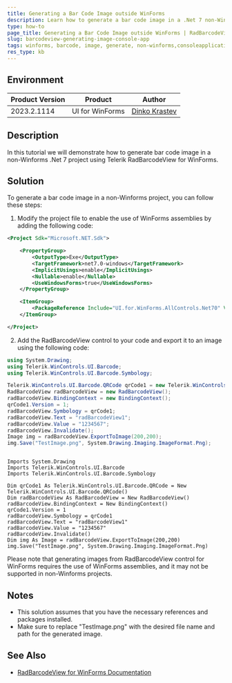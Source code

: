 ```yaml
---
title: Generating a Bar Code Image outside WinForms
description: Learn how to generate a bar code image in a .Net 7 non-Winforms project using RadBarcodeView for WinForms.
type: how-to
page_title: Generating a Bar Code Image outside WinForms | RadBarcodeView for WinForms | Telerik
slug: barcodeview-generating-image-console-app
tags: winforms, barcode, image, generate, non-winforms,consoleapplication
res_type: kb
---
```


## Environment
 
|Product Version|Product|Author|
|----|----|----|
|2023.2.1114|UI for WinForms|[Dinko Krastev](https://www.telerik.com/blogs/author/dinko-krastev)|

## Description

In this tutorial we will demonstrate how to generate bar code image in a non-Winforms .Net 7 project using Telerik RadBarcodeView for WinForms.

## Solution

To generate a bar code image in a non-Winforms project, you can follow these steps:

1. Modify the project file to enable the use of WinForms assemblies by adding the following code:

```xml
<Project Sdk="Microsoft.NET.Sdk">

	<PropertyGroup>
		<OutputType>Exe</OutputType>
		<TargetFramework>net7.0-windows</TargetFramework>
		<ImplicitUsings>enable</ImplicitUsings>
		<Nullable>enable</Nullable>
		<UseWindowsForms>true</UseWindowsForms>
	</PropertyGroup>

	<ItemGroup>
		<PackageReference Include="UI.for.WinForms.AllControls.Net70" Version="2023.3.1114" />
	</ItemGroup>

</Project>
```

2. Add the RadBarcodeView control to your code and export it to an image using the following code:

````C#
using System.Drawing;
using Telerik.WinControls.UI.Barcode;
using Telerik.WinControls.UI.Barcode.Symbology;

Telerik.WinControls.UI.Barcode.QRCode qrCode1 = new Telerik.WinControls.UI.Barcode.QRCode();
RadBarcodeView radBarcodeView = new RadBarcodeView();
radBarcodeView.BindingContext = new BindingContext();
qrCode1.Version = 1;
radBarcodeView.Symbology = qrCode1;
radBarcodeView.Text = "radBarcodeView1";
radBarcodeView.Value = "1234567";
radBarcodeView.Invalidate();
Image img = radBarcodeView.ExportToImage(200,200);
img.Save("TestImage.png", System.Drawing.Imaging.ImageFormat.Png);

````
````VB.NET

Imports System.Drawing
Imports Telerik.WinControls.UI.Barcode
Imports Telerik.WinControls.UI.Barcode.Symbology

Dim qrCode1 As Telerik.WinControls.UI.Barcode.QRCode = New Telerik.WinControls.UI.Barcode.QRCode()
Dim radBarcodeView As RadBarcodeView = New RadBarcodeView()
radBarcodeView.BindingContext = New BindingContext()
qrCode1.Version = 1
radBarcodeView.Symbology = qrCode1
radBarcodeView.Text = "radBarcodeView1"
radBarcodeView.Value = "1234567"
radBarcodeView.Invalidate()
Dim img As Image = radBarcodeView.ExportToImage(200,200)
img.Save("TestImage.png", System.Drawing.Imaging.ImageFormat.Png)

````


Please note that generating images from RadBarcodeView control for WinForms requires the use of WinForms assemblies, and it may not be supported in non-Winforms projects.

## Notes
- This solution assumes that you have the necessary references and packages installed.
- Make sure to replace "TestImage.png" with the desired file name and path for the generated image.

## See Also
- [RadBarcodeView for WinForms Documentation](https://docs.telerik.com/devtools/winforms/controls/barcode/barcodeview)

